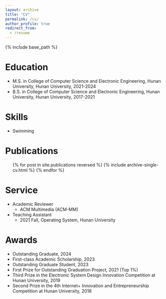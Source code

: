 ```yaml
---
layout: archive
title: "CV"
permalink: /cv/
author_profile: true
redirect_from:
  - /resume
---
```


{% include base_path %}

Education
======
* M.S. in College of Computer Science and Electronic Engineering, Hunan University, Hunan University, 2021-2024
* B.S. in College of Computer Science and Electronic Engineering, Hunan University, Hunan University, 2017-2021


  
Skills
======
* Swimming

Publications
======
  <ul>{% for post in site.publications reversed %}
    {% include archive-single-cv.html %}
  {% endfor %}</ul>
  

  
Service 
======
* Academic Reviewer
  * ACM Multimedia (ACM-MM)
* Teaching Assistant
  * 2021 Fall, Operating System, Hunan University


Awards 
======
* Outstanding Graduate, 2024
* First-class Academic Scholarship, 2023
* Outstanding Graduate Student, 2023
* First Prize for Outstanding Graduation Project, 2021 (Top 1%)
* Third Prize in the Electronic System Design Innovation Competition at Hunan University, 2019
* Second Prize in the 4th Internet+ Innovation and Entrepreneurship Competition at Hunan University, 2018
